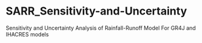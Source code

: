 # SARR_Sensitivity-and-Uncertainty
Sensitivity and Uncertainty Analysis of Rainfall-Runoff Model For GR4J and IHACRES models 
